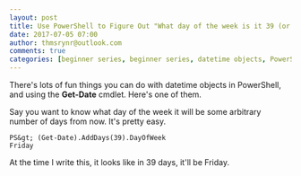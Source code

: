 ```yaml
---
layout: post
title: Use PowerShell to Figure Out "What day of the week is it 39 (or some other number) days from now?"
date: 2017-07-05 07:00
author: thmsrynr@outlook.com
comments: true
categories: [beginner series, beginner series, datetime objects, PowerShell, powershell, Uncategorized]
---
```

There's lots of fun things you can do with datetime objects in PowerShell, and using the <strong>Get-Date</strong> cmdlet. Here's one of them.

<!--more-->

Say you want to know what day of the week it will be some arbitrary number of days from now. It's pretty easy.

```
PS&gt; (Get-Date).AddDays(39).DayOfWeek
Friday
```

At the time I write this, it looks like in 39 days, it'll be Friday.
